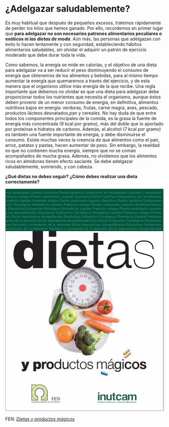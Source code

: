 # ¿Adelgazar saludablemente?

Es muy habitual que después de pequeños _excesos_, tratemos rápidamente de perder los kilos que hemos ganado. Por ello, recordemos en primer lugar que **para adelgazar no son necesarios patrones alimentarios peculiares o exóticos ni _las dietas de moda_**. Aún más, las personas que adelgazan con éxito lo hacen lentamente y con seguridad, estableciendo hábitos alimentarios saludables, sin olvidar el adquirir un patrón de ejercicio moderado que debe durar toda la vida.

Como sabemos, la energía se mide en calorías, y el objetivo de una dieta para adelgazar va a ser reducir el peso disminuyendo el consumo de energía que obtenemos de los alimentos y bebidas, para al mismo tiempo aumentar la energía que quemaremos a través del ejercicio, y de esta manera que el organismo utilice más energía de la que recibe. Una regla importante que debemos no olvidar es que una dieta para adelgazar debe proporcionar todos los nutrientes que necesita el organismo, aunque éstos deben provenir de un menor consumo de energía, en definitiva, alimentos nutritivos bajos en energía: verduras, frutas, carne magra, aves, pescado, productos lácteos desnatados,pan y cereales. No hay duda de que entre todos los componentes principales de la comida, es la grasa la fuente de energía más concentrada (9 kcal por gramo), más del doble que lo aportado por proteínas e hidratos de carbono. Además, el alcohol (7 kcal por gramo) es también una fuente importante de energía, y debe disminuirse el consumo. Existe muchas veces la creencia de que alimentos como el pan, arroz, patatas y pastas, hacen aumentar de peso. Sin embargo, la realidad es que no contienen mucha energía, siempre que no se coman acompañados de mucha grasa. Además, no olvidemos que los alimentos ricos en almidones tienen efecto saciante. Se debe adelgazar saludablemente, sonriendo, y con cabeza.

**¿Qué dietas no debes seguir? ¿Cómo debes realizar una dieta correctamente?**


[![libro dietas mágicas](img/libro_dietas.png "Dietas y productos mágicos")](http://fen.org.es/storage/app/media/imgPublicaciones/181120093354.pdf)


FEN: [_Dietas y productos mágicos_](http://fen.org.es/storage/app/media/imgPublicaciones/181120093354.pdf)